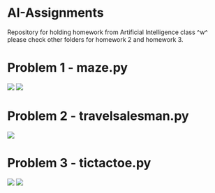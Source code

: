 # AI-Assignments
Repository for holding homework from Artificial Intelligence class ^w^
please check other folders for homework 2 and homework 3.

# Problem 1 - maze.py
<img src= https://media.discordapp.net/attachments/1129879004422340739/1162248631294894110/IMG_0904.jpg>
<img src= https://media.discordapp.net/attachments/1129879004422340739/1162250442600890519/image.png>

# Problem 2 - travelsalesman.py
<img src= https://media.discordapp.net/attachments/1129879004422340739/1162178118581223544/image.png>

# Problem 3 - tictactoe.py
<img src= https://media.discordapp.net/attachments/1129879004422340739/1162251092340523089/image.png>
<img src= https://media.discordapp.net/attachments/1129879004422340739/1162251592104427661/image.png>
